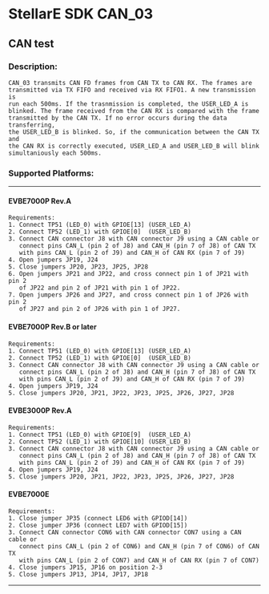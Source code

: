 # StellarE SDK CAN_03

## CAN test

### Description: 
	CAN_03 transmits CAN FD frames from CAN TX to CAN RX. The frames are
	transmitted via TX FIFO and received via RX FIFO1. A new transmission is
	run each 500ms. If the trasnmission is completed, the USER_LED_A is
	blinked. The frame received from the CAN RX is compared with the frame
	transmitted by the CAN TX. If no error occurs during the data transferring,
	the USER_LED_B is blinked. So, if the communication between the CAN TX and
	the CAN RX is correctly executed, USER_LED_A and USER_LED_B will blink
	simultaniously each 500ms.
### Supported Platforms:
-----------------------------------------------------------
#### EVBE7000P Rev.A
	Requirements:
	1. Connect TP51 (LED_0) with GPIOE[13] (USER_LED_A)
	2. Connect TP52 (LED_1) with GPIOE[0]  (USER_LED_B)
	3. Connect CAN connector J8 with CAN connector J9 using a CAN cable or
	   connect pins CAN_L (pin 2 of J8) and CAN_H (pin 7 of J8) of CAN TX
	   with pins CAN_L (pin 2 of J9) and CAN_H of CAN RX (pin 7 of J9)
	4. Open jumpers JP19, J24
	5. Close jumpers JP20, JP23, JP25, JP28
	6. Open jumpers JP21 and JP22, and cross connect pin 1 of JP21 with pin 2
	   of JP22 and pin 2 of JP21 with pin 1 of JP22.
	7. Open jumpers JP26 and JP27, and cross connect pin 1 of JP26 with pin 2
	   of JP27 and pin 2 of JP26 with pin 1 of JP27.
#### EVBE7000P Rev.B or later
	Requirements:
	1. Connect TP51 (LED_0) with GPIOE[13] (USER_LED_A)
	2. Connect TP52 (LED_1) with GPIOE[0]  (USER_LED_B)
	3. Connect CAN connector J8 with CAN connector J9 using a CAN cable or
	   connect pins CAN_L (pin 2 of J8) and CAN_H (pin 7 of J8) of CAN TX
	   with pins CAN_L (pin 2 of J9) and CAN_H of CAN RX (pin 7 of J9)
	4. Open jumpers JP19, J24
	5. Close jumpers JP20, JP21, JP22, JP23, JP25, JP26, JP27, JP28
#### EVBE3000P Rev.A
	Requirements:
	1. Connect TP51 (LED_0) with GPIOE[9]  (USER_LED_A)
	2. Connect TP52 (LED_1) with GPIOE[10] (USER_LED_B)
	3. Connect CAN connector J8 with CAN connector J9 using a CAN cable or
	   connect pins CAN_L (pin 2 of J8) and CAN_H (pin 7 of J8) of CAN TX
	   with pins CAN_L (pin 2 of J9) and CAN_H of CAN RX (pin 7 of J9)
	4. Open jumpers JP19, J24
	5. Close jumpers JP20, JP21, JP22, JP23, JP25, JP26, JP27, JP28
#### EVBE7000E
	Requirements:
	1. Close jumper JP35 (connect LED6 with GPIOD[14])
	2. Close jumper JP36 (connect LED7 with GPIOD[15])
	3. Connect CAN connector CON6 with CAN connector CON7 using a CAN cable or
	   connect pins CAN_L (pin 2 of CON6) and CAN_H (pin 7 of CON6) of CAN TX
	   with pins CAN_L (pin 2 of CON7) and CAN_H of CAN RX (pin 7 of CON7)
	4. Close jumpers JP15, JP16 on position 2-3
	5. Close jumpers JP13, JP14, JP17, JP18
-----------------------------------------------------------